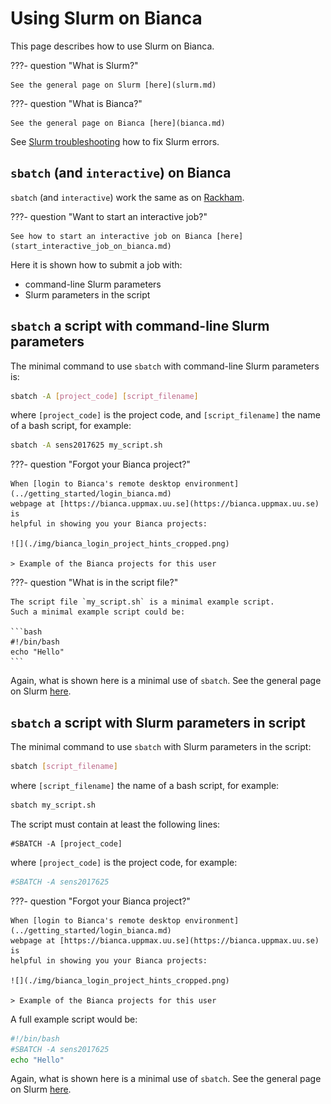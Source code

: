# Using Slurm on Bianca

This page describes how to use Slurm on Bianca.

???- question "What is Slurm?"

    See the general page on Slurm [here](slurm.md)

???- question "What is Bianca?"

    See the general page on Bianca [here](bianca.md)

See [Slurm troubleshooting](slurm_troubleshooting.md)
how to fix Slurm errors.

## `sbatch` (and `interactive`) on Bianca

`sbatch` (and `interactive`) work the same as on [Rackham](rackham.md).

???- question "Want to start an interactive job?"

    See how to start an interactive job on Bianca [here](start_interactive_job_on_bianca.md)

Here it is shown how to submit a job with:

- command-line Slurm parameters
- Slurm parameters in the script

## `sbatch` a script with command-line Slurm parameters

The minimal command to use `sbatch` with command-line Slurm parameters is:

``` bash
sbatch -A [project_code] [script_filename]
```

where `[project_code]` is the project code, and `[script_filename]`
the name of a bash script, for example:

``` bash
sbatch -A sens2017625 my_script.sh
```

???- question "Forgot your Bianca project?"

    When [login to Bianca's remote desktop environment](../getting_started/login_bianca.md)
    webpage at [https://bianca.uppmax.uu.se](https://bianca.uppmax.uu.se) is 
    helpful in showing you your Bianca projects:

    ![](./img/bianca_login_project_hints_cropped.png)

    > Example of the Bianca projects for this user

???- question "What is in the script file?"

    The script file `my_script.sh` is a minimal example script.
    Such a minimal example script could be:

    ```bash
    #!/bin/bash
    echo "Hello"
    ```

Again, what is shown here is a minimal use of `sbatch`.
See the general page on Slurm [here](slurm.md).

## `sbatch` a script with Slurm parameters in script

The minimal command to use `sbatch` with Slurm parameters in the script:

``` bash
sbatch [script_filename]
```

where `[script_filename]` the name of a bash script, for example:

``` bash
sbatch my_script.sh
```

The script must contain at least the following lines:

```
#SBATCH -A [project_code]
```

where `[project_code]` is the project code, for example:

```bash
#SBATCH -A sens2017625
```

???- question "Forgot your Bianca project?"

    When [login to Bianca's remote desktop environment](../getting_started/login_bianca.md)
    webpage at [https://bianca.uppmax.uu.se](https://bianca.uppmax.uu.se) is 
    helpful in showing you your Bianca projects:

    ![](./img/bianca_login_project_hints_cropped.png)

    > Example of the Bianca projects for this user

A full example script would be:

```bash
#!/bin/bash
#SBATCH -A sens2017625
echo "Hello"
```

Again, what is shown here is a minimal use of `sbatch`.
See the general page on Slurm [here](slurm.md).
